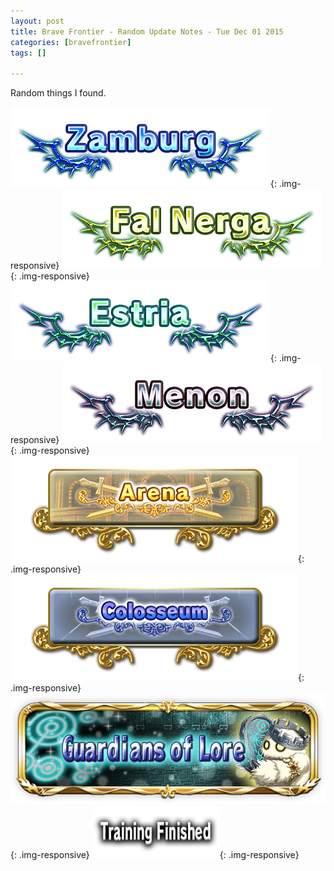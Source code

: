 ```yaml
---
layout: post
title: Brave Frontier - Random Update Notes - Tue Dec 01 2015
categories: [bravefrontier]
tags: []

---
```


Random things I found.

![Image](/assets/bf011215/area_plate_0023.png){: .img-responsive}
![Image](/assets/bf011215/area_plate_0024.png){: .img-responsive}
![Image](/assets/bf011215/area_plate_0025.png){: .img-responsive}
![Image](/assets/bf011215/area_plate_0026.png){: .img-responsive}
![Image](/assets/bf011215/areaselect_arena_btn.png){: .img-responsive}
![Image](/assets/bf011215/areaselect_colosseum_btn.png){: .img-responsive}
![Image](/assets/bf011215/sp_quest_banner_lithograph.png){: .img-responsive}
![Image](/assets/bf011215/sub_m_r_btn_practice_end_label1.png){: .img-responsive}